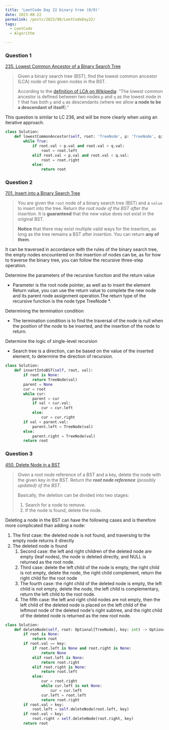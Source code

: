 ```yaml
---
title: 'LeetCode Day 22 binary tree (8/9)'
date: 2023-08-22
permalink: /posts/2023/08/LeetCodeDay22/
tags:
  - LeetCode
  - Algorithm

---
```

### Question 1

[235. Lowest Common Ancestor of a Binary Search Tree](https://leetcode.com/problems/lowest-common-ancestor-of-a-binary-search-tree/)

> Given a binary search tree (BST), find the lowest common ancestor (LCA) node of two given nodes in the BST.
>
> According to the [definition of LCA on Wikipedia](https://en.wikipedia.org/wiki/Lowest_common_ancestor): “The lowest common ancestor is defined between two nodes `p` and `q` as the lowest node in `T` that has both `p` and `q` as descendants (where we allow **a node to be a descendant of itself**).”

This question is similar to LC 236, and will be more clearly when using an iterative approach.

```python
class Solution:
    def lowestCommonAncestor(self, root: 'TreeNode', p: 'TreeNode', q: 'TreeNode') -> 'TreeNode':
        while True:
            if root.val > p.val and root.val > q.val:
                root = root.left
            elif root.val < p.val and root.val < q.val:
                root = root.right
            else:
                return root
```

### Question 2

[701. Insert into a Binary Search Tree](https://leetcode.com/problems/insert-into-a-binary-search-tree/)

> You are given the `root` node of a binary search tree (BST) and a `value` to insert into the tree. Return *the root node of the BST after the insertion*. It is **guaranteed** that the new value does not exist in the original BST.
>
> **Notice** that there may exist multiple valid ways for the insertion, as long as the tree remains a BST after insertion. You can return **any of them**.

It can be traversed in accordance with the rules of the binary search tree, the empty nodes encountered on the insertion of nodes can be, as for how to traverse the binary tree, you can follow the recursive three-step operation.

Determine the parameters of the recursive function and the return value

- Parameter is the root node pointer, as well as to insert the element
  Return value, you can use the return value to complete the new node and its parent node assignment operation.The return type of the recursive function is the node type TreeNode *.

Determining the termination condition

- The termination condition is to find the traversal of the node is null when the position of the node to be inserted, and the insertion of the node to return.

Determine the logic of single-level recursion

- Search tree is a direction, can be based on the value of the inserted element, to determine the direction of recursion.

```python
class Solution:
    def insertIntoBST(self, root, val):
        if root is None:
            return TreeNode(val)
        parent = None
        cur = root
        while cur:
            parent = cur
            if val < cur.val:
                cur = cur.left
            else:
                cur = cur.right
        if val < parent.val:
            parent.left = TreeNode(val)
        else:
            parent.right = TreeNode(val)
        return root
```

### Question 3

[450. Delete Node in a BST](https://leetcode.com/problems/delete-node-in-a-bst/)

> Given a root node reference of a BST and a key, delete the node with the given key in the BST. Return *the **root node reference** (possibly updated) of the BST*.
>
> Basically, the deletion can be divided into two stages:
>
> 1. Search for a node to remove.
> 2. If the node is found, delete the node.

Deleting a node in the BST can have the following cases and is therefore more complicated than adding a node:

1. The first case: the deleted node is not found, and traversing to the empty node returns it directly
2. The deleted node is found
   1. Second case: the left and right children of the deleted node are empty (leaf nodes), the node is deleted directly, and NULL is returned as the root node.
   2. Third case: delete the left child of the node is empty, the right child is not empty, delete the node, the right child complement, return the right child for the root node
   3. The fourth case: the right child of the deleted node is empty, the left child is not empty, delete the node, the left child is complementary, return the left child to the root node.
   4. The fifth case: the left and right child nodes are not empty, then the left child of the deleted node is placed on the left child of the leftmost node of the deleted node's right subtree, and the right child of the deleted node is returned as the new root node.

```python
class Solution:
    def deleteNode(self, root: Optional[TreeNode], key: int) -> Optional[TreeNode]:
        if root is None:
            return root
        if root.val == key:
            if root.left is None and root.right is None:
                return None
            elif root.left is None:
                return root.right
            elif root.right is None:
                return root.left
            else:
                cur = root.right
                while cur.left is not None:
                    cur = cur.left
                cur.left = root.left
                return root.right
        if root.val > key:
            root.left = self.deleteNode(root.left, key)
        if root.val < key:
            root.right = self.deleteNode(root.right, key)
        return root
```

